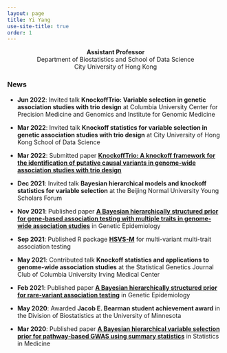 ```yaml
---
layout: page
title: Yi Yang
use-site-title: true
order: 1
---
```

<p align="center",style="font-size: 30px">
<b>Assistant Professor</b><br />
Department of Biostatistics and School of Data Science<br />
City University of Hong Kong
</p>

### News

- **Jun 2022**: Invited talk **KnockoffTrio: Variable selection in genetic association studies with trio design** at Columbia University Center for Precision Medicine and Genomics and Institute for Genomic Medicine

- **Mar 2022**: Invited talk **Knockoff statistics for variable selection in genetic association studies with trio design** at City University of Hong Kong School of Data Science

- **Mar 2022**: Submitted paper [**KnockoffTrio: A knockoff framework for the identification of putative causal variants in genome-wide association studies with trio design**](http://www.columbia.edu/~ii2135/ms_knockofftrio.pdf)

- **Dec 2021**: Invited talk **Bayesian hierarchical models and knockoff statistics for variable selection** at the Beijing Normal University Young Scholars Forum

- **Nov 2021**: Published paper [**A Bayesian hierarchically structured prior for gene-based association testing with multiple traits in genome-wide association studies**](https://doi.org/10.1002/gepi.22437) in Genetic Epidemiology

- **Sep 2021**: Published R package [**HSVS-M**](https://github.com/yiyangphd/HSVSM) for multi-variant multi-trait association testing

- **May 2021**: Contributed talk **Knockoff statistics and applications to genome-wide association studies** at the Statistical Genetics Journal Club of Columbia University Irving Medical Center

- **Feb 2021**: Published paper [**A Bayesian hierarchically structured prior for rare‐variant association testing**](https://doi.org/10.1002/gepi.22379) in Genetic Epidemiology

- **May 2020**: Awarded **Jacob E. Bearman student achievement award** in the Division of Biostatistics at the University of Minnesota

- **Mar 2020**: Published paper [**A Bayesian hierarchical variable selection prior for pathway‐based GWAS using summary statistics**](https://doi.org/10.1002/sim.8442) in Statistics in Medicine

